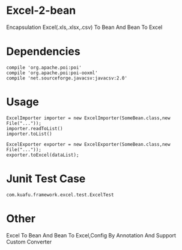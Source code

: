 # Excel-2-bean
Encapsulation Excel(.xls,.xlsx,.csv) To Bean And Bean To Excel

# Dependencies

    compile 'org.apache.poi:poi'
    compile 'org.apache.poi:poi-ooxml'
    compile 'net.sourceforge.javacsv:javacsv:2.0'

# Usage

    ExcelImporter importer = new ExcelImporter(SomeBean.class,new File("..."));
    importer.readToList()
    importer.toList()

    ExcelExporter exporter = new ExcelExporter(SomeBean.class,new File("..."));
    exporter.toExcel(dataList);

# Junit Test Case

    com.kuafu.framework.excel.test.ExcelTest

# Other

Excel To Bean And Bean To Excel,Config By Annotation And Support Custom Converter